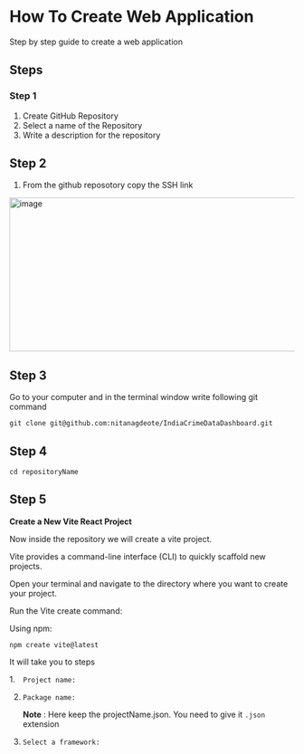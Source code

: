 # How To Create Web Application
Step by step guide to create a web application

## Steps 
### Step 1 
1. Create GitHub Repository
2. Select a name of the Repository
3. Write a description for the repository
## Step 2
1. From the github reposotory copy the SSH link
<img width="993" height="272" alt="image" src="https://github.com/user-attachments/assets/c730b217-5a15-4f8f-ac22-eeb3016db35e" />

## Step 3

Go to your computer and in the terminal window write following git command 

```git clone git@github.com:nitanagdeote/IndiaCrimeDataDashboard.git```

## Step 4

```cd repositoryName```

## Step 5

**Create a New Vite React Project**

Now inside the repository we will create a vite project.

Vite provides a command-line interface (CLI) to quickly scaffold new projects.

Open your terminal and navigate to the directory where you want to create your project.

Run the Vite create command:

Using npm:

```npm create vite@latest```

It will take you to steps

1.```  Project name:```

2. ```Package name:```
 
    **Note** : Here keep the projectName.json. You need to give it `.json` extension
  
3. ```Select a framework:```


